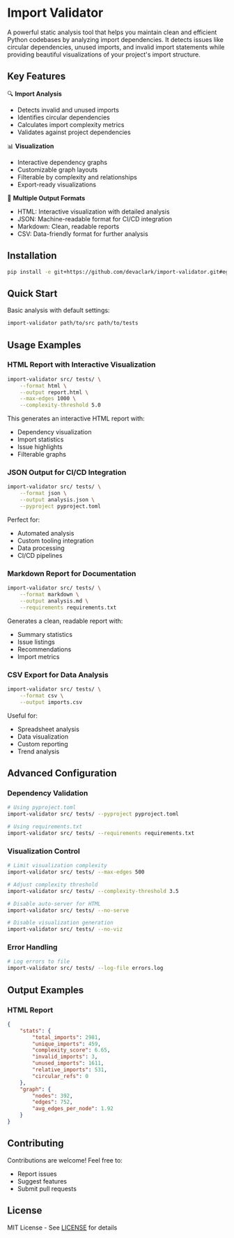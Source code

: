 # Import Validator

A powerful static analysis tool that helps you maintain clean and efficient Python codebases by analyzing import dependencies. It detects issues like circular dependencies, unused imports, and invalid import statements while providing beautiful visualizations of your project's import structure.

## Key Features

🔍 **Import Analysis**

- Detects invalid and unused imports
- Identifies circular dependencies
- Calculates import complexity metrics
- Validates against project dependencies

📊 **Visualization**

- Interactive dependency graphs
- Customizable graph layouts
- Filterable by complexity and relationships
- Export-ready visualizations

📝 **Multiple Output Formats**

- HTML: Interactive visualization with detailed analysis
- JSON: Machine-readable format for CI/CD integration
- Markdown: Clean, readable reports
- CSV: Data-friendly format for further analysis

## Installation

```bash
pip install -e git+https://github.com/devaclark/import-validator.git#egg=import_validator
```

## Quick Start

Basic analysis with default settings:

```bash
import-validator path/to/src path/to/tests
```

## Usage Examples

### HTML Report with Interactive Visualization

```bash
import-validator src/ tests/ \
    --format html \
    --output report.html \
    --max-edges 1000 \
    --complexity-threshold 5.0
```

This generates an interactive HTML report with:

- Dependency visualization
- Import statistics
- Issue highlights
- Filterable graphs

### JSON Output for CI/CD Integration

```bash
import-validator src/ tests/ \
    --format json \
    --output analysis.json \
    --pyproject pyproject.toml
```

Perfect for:

- Automated analysis
- Custom tooling integration
- Data processing
- CI/CD pipelines

### Markdown Report for Documentation

```bash
import-validator src/ tests/ \
    --format markdown \
    --output analysis.md \
    --requirements requirements.txt
```

Generates a clean, readable report with:

- Summary statistics
- Issue listings
- Recommendations
- Import metrics

### CSV Export for Data Analysis

```bash
import-validator src/ tests/ \
    --format csv \
    --output imports.csv
```

Useful for:

- Spreadsheet analysis
- Data visualization
- Custom reporting
- Trend analysis

## Advanced Configuration

### Dependency Validation

```bash
# Using pyproject.toml
import-validator src/ tests/ --pyproject pyproject.toml

# Using requirements.txt
import-validator src/ tests/ --requirements requirements.txt
```

### Visualization Control

```bash
# Limit visualization complexity
import-validator src/ tests/ --max-edges 500

# Adjust complexity threshold
import-validator src/ tests/ --complexity-threshold 3.5

# Disable auto-server for HTML
import-validator src/ tests/ --no-serve

# Disable visualization generation
import-validator src/ tests/ --no-viz
```

### Error Handling

```bash
# Log errors to file
import-validator src/ tests/ --log-file errors.log
```

## Output Examples

### HTML Report

```json
{
    "stats": {
        "total_imports": 2981,
        "unique_imports": 459,
        "complexity_score": 6.65,
        "invalid_imports": 3,
        "unused_imports": 1611,
        "relative_imports": 531,
        "circular_refs": 0
    },
    "graph": {
        "nodes": 392,
        "edges": 752,
        "avg_edges_per_node": 1.92
    }
}
```

## Contributing

Contributions are welcome! Feel free to:

- Report issues
- Suggest features
- Submit pull requests

## License

MIT License - See [LICENSE](LICENSE) for details
